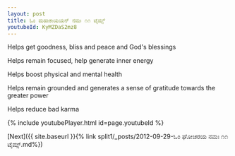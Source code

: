 ```yaml
---
layout: post
title: ಓಂ ಮಹಾಕಾಯಯನ್ ನಮಃ ೧೧ ಟೈಮ್ಸ್
youtubeId: KyMZDaS2mz8
---
```

 
 
Helps get goodness, bliss and peace and God's blessings
 
Helps remain focused, help generate inner energy 
 
Helps boost physical and mental health 
 
Helps remain grounded and generates a sense of gratitude towards the greater power 
 
Helps reduce bad karma
 
 
 
 


{% include youtubePlayer.html id=page.youtubeId %}
 
[Next]({{ site.baseurl }}{% link  split1/_posts/2012-09-29-ಓಂ ಘೋಚರಯ ನಮಃ ೧೧ ಟೈಮ್ಸ್.md%})
 
